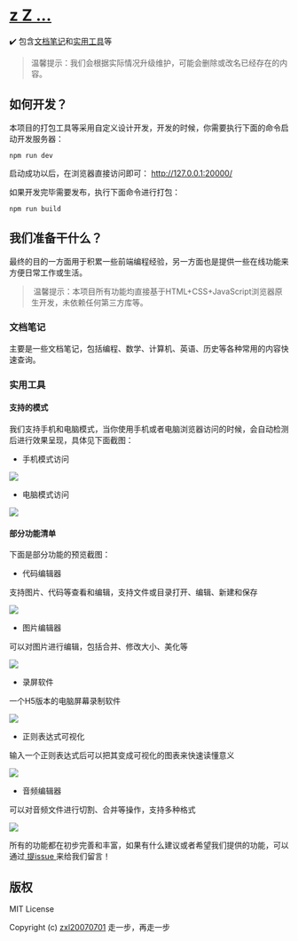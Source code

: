 # [z Z ...](https://zxl20070701.github.io)
✔️ 包含[文档笔记](https://zxl20070701.github.io/notebook)和[实用工具](https://zxl20070701.github.io/toolbox)等

> 温馨提示：我们会根据实际情况升级维护，可能会删除或改名已经存在的内容。

## 如何开发？

本项目的打包工具等采用自定义设计开发，开发的时候，你需要执行下面的命令启动开发服务器：

```
npm run dev
```

启动成功以后，在浏览器直接访问即可： http://127.0.0.1:20000/

如果开发完毕需要发布，执行下面命令进行打包：

```
npm run build
```

## 我们准备干什么？

最终的目的一方面用于积累一些前端编程经验，另一方面也是提供一些在线功能来方便日常工作或生活。

>  温馨提示：本项目所有功能均直接基于HTML+CSS+JavaScript浏览器原生开发，未依赖任何第三方库等。

### 文档笔记

主要是一些文档笔记，包括编程、数学、计算机、英语、历史等各种常用的内容快速查询。

### 实用工具

#### 支持的模式

我们支持手机和电脑模式，当你使用手机或者电脑浏览器访问的时候，会自动检测后进行效果呈现，具体见下面截图：

- 手机模式访问

<img src="https://zxl20070701.github.io/images/snipping/mobile.jpeg">

- 电脑模式访问

<img src="https://zxl20070701.github.io/images/snipping/pc.jpeg">

#### 部分功能清单

下面是部分功能的预览截图：

- 代码编辑器

支持图片、代码等查看和编辑，支持文件或目录打开、编辑、新建和保存

<img src="https://zxl20070701.github.io/images/snipping/code-editor.jpeg">
 
 - 图片编辑器

可以对图片进行编辑，包括合并、修改大小、美化等

<img src="https://zxl20070701.github.io/images/snipping/image-editor.jpeg">

- 录屏软件

一个H5版本的电脑屏幕录制软件

<img src="https://zxl20070701.github.io/images/snipping/recorder-screen.jpeg">

- 正则表达式可视化

输入一个正则表达式后可以把其变成可视化的图表来快速读懂意义

<img src="https://zxl20070701.github.io/images/snipping/regexper-visualization.jpeg">

- 音频编辑器

可以对音频文件进行切割、合并等操作，支持多种格式

<img src="https://zxl20070701.github.io/images/snipping/audio-editor.jpeg">

所有的功能都在初步完善和丰富，如果有什么建议或者希望我们提供的功能，可以通过[ 提issue ](https://github.com/zxl20070701/zxl20070701.github.io/issues)来给我们留言！

## 版权

MIT License

Copyright (c) [zxl20070701](https://zxl20070701.github.io/notebook/home.html) 走一步，再走一步